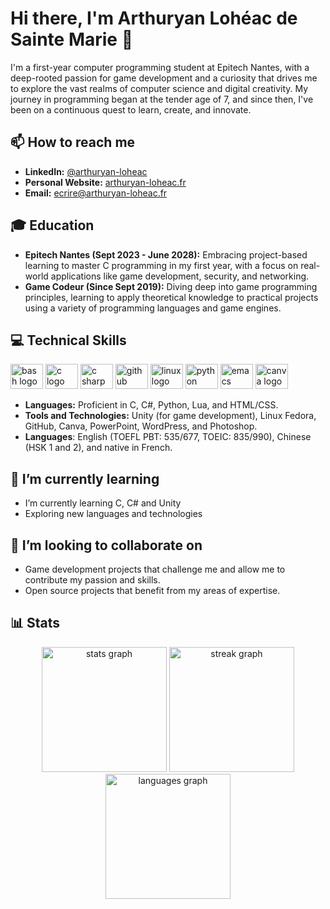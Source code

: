 # Hi there, I'm Arthuryan Lohéac de Sainte Marie 👋

I'm a first-year computer programming student at Epitech Nantes, with a deep-rooted passion for game development and a curiosity that drives me to explore the vast realms of computer science and digital creativity. My journey in programming began at the tender age of 7, and since then, I've been on a continuous quest to learn, create, and innovate.

## 📫 How to reach me
- **LinkedIn:** <a href="https://www.linkedin.com/in/arthuryan-loheac/">@arthuryan-loheac</a>
- **Personal Website:** <a href="https://arthuryan-loheac.fr">arthuryan-loheac.fr</a>
- **Email:** ecrire@arthuryan-loheac.fr

## 🎓 Education
- **Epitech Nantes (Sept 2023 - June 2028):** Embracing project-based learning to master C programming in my first year, with a focus on real-world applications like game development, security, and networking.
- **Game Codeur (Since Sept 2019):** Diving deep into game programming principles, learning to apply theoretical knowledge to practical projects using a variety of programming languages and game engines.

## 💻 Technical Skills</h3>

<div align="left">
  <img src="https://cdn.jsdelivr.net/gh/devicons/devicon/icons/bash/bash-original.svg" height="40" width="52" alt="bash logo"  />
  <img src="https://cdn.jsdelivr.net/gh/devicons/devicon/icons/c/c-original.svg" height="40" width="52" alt="c logo"  />
  <img src="https://cdn.jsdelivr.net/gh/devicons/devicon/icons/csharp/csharp-original.svg" height="40" width="52" alt="c sharp logo"  />
  <img src="https://cdn.jsdelivr.net/gh/devicons/devicon/icons/git/git-original.svg" height="40" width="52" alt="github logo"  />
  <img src="https://cdn.jsdelivr.net/gh/devicons/devicon/icons/linux/linux-original.svg" height="40" width="52" alt="linux logo"  />
  <img src="https://cdn.jsdelivr.net/gh/devicons/devicon/icons/python/python-original.svg" height="40" width="52" alt="python logo"  />
  <img src="https://cdn.jsdelivr.net/gh/devicons/devicon/icons/emacs/emacs-original.svg" height="40" width="52" alt="emacs logo"  />
  <img src="https://cdn.jsdelivr.net/gh/devicons/devicon/icons/canva/canva-original.svg" height="40" width="52" alt="canva logo"  />
</div>
  
- **Languages:** Proficient in C, C#, Python, Lua, and HTML/CSS.
- **Tools and Technologies:** Unity (for game development), Linux Fedora, GitHub, Canva, PowerPoint, WordPress, and Photoshop.
- **Languages**: English (TOEFL PBT: 535/677, TOEIC: 835/990), Chinese (HSK 1 and 2), and native in French.

## 🌱 I’m currently learning

- I’m currently learning C, C# and Unity
- Exploring new languages and technologies

## 👯 I’m looking to collaborate on
- Game development projects that challenge me and allow me to contribute my passion and skills.
- Open source projects that benefit from my areas of expertise.

## 📊 Stats

<div align="center">
  <img src="https://github-readme-stats-git-masterrstaa-rickstaa.vercel.app/api?username=ArthuryanLoheac&show_icons=true&hide=&count_private=true&theme=dark&hide_border=false" height="200" alt="stats graph"  />
  <img src="https://streak-stats.demolab.com?user=ArthuryanLoheac&locale=en&mode=daily&theme=dark&hide_border=false&border_radius=5&count_private=true&date_format=j M[ Y]&order=3" height="200" alt="streak graph"  />
  <img src="https://github-readme-stats-git-masterrstaa-rickstaa.vercel.app/api/top-langs/?username=ArthuryanLoheac&langs_count=10&theme=dark&&count_private=truehide_border=false&locale=en&custom_title=Top%20%Languages&layout=compact" height="200" alt="languages graph"  />
</div>
